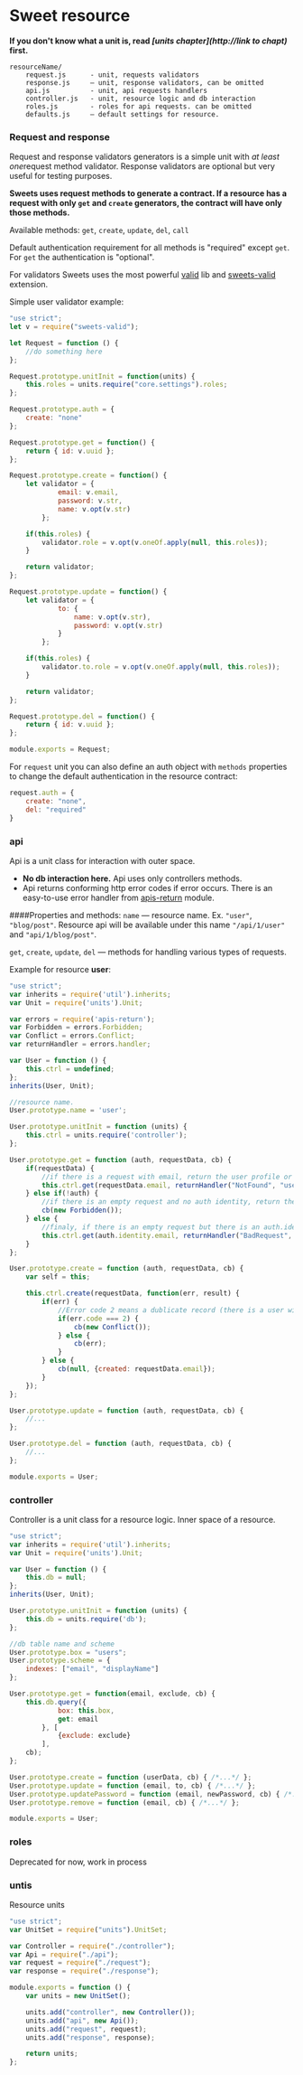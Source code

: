 # Sweet resource

**If you don't know what a unit is, read *[units chapter](http://link to chapt)* first.**

```
resourceName/
    request.js      - unit, requests validators
    response.js     — unit, response validators, can be omitted
    api.js          - unit, api requests handlers
    controller.js   - unit, resource logic and db interaction
    roles.js        - roles for api requests. can be omitted
    defaults.js     — default settings for resource.
```

### Request and response
Request and response validators generators is a simple unit with *at least one*request method validator. Response validators are optional but very useful for testing purposes.

**Sweets uses request methods to generate a contract. If a resource has a request with only `get` and `create` generators, the contract will have only those methods.**

Available methods: `get`, `create`, `update`, `del`, `call`

Default authentication requirement for all methods is "required" except `get`. For `get` the authentication is "optional".

For validators Sweets uses the most powerful [valid](https://github.com/dimsmol/valid) lib and [sweets-valid](https://github.com/swts/valid) extension.

Simple user validator example:
```js
"use strict";
let v = require("sweets-valid");

let Request = function () {
    //do something here
};

Request.prototype.unitInit = function(units) {
    this.roles = units.require("core.settings").roles;
};

Request.prototype.auth = {
    create: "none"
};

Request.prototype.get = function() {
    return { id: v.uuid };
};

Request.prototype.create = function() {
    let validator = {
            email: v.email,
            password: v.str,
            name: v.opt(v.str)
        };

    if(this.roles) {
        validator.role = v.opt(v.oneOf.apply(null, this.roles));
    }

    return validator;
};

Request.prototype.update = function() {
    let validator = {
            to: {
                name: v.opt(v.str),
                password: v.opt(v.str)
            }
        };

    if(this.roles) {
        validator.to.role = v.opt(v.oneOf.apply(null, this.roles));
    }

    return validator;
};

Request.prototype.del = function() {
    return { id: v.uuid };
};

module.exports = Request;
```

For `request` unit you can also define an auth object with `methods` properties to change the default authentication in the resource contract:

```js
request.auth = {
    create: "none",
    del: "required"
}
```


### api
Api is a unit class for interaction with outer space. 

* **No db interaction here.** Api uses only controllers methods.
* Api returns conforming http error codes if error occurs. There is an easy-to-use error handler from [apis-return](https://github.com/velocityzen/apis-return) module.

####Properties and methods:
`name` — resource name. Ex. `"user"`, `"blog/post"`. Resource api will be available under this name `"/api/1/user"` and `"api/1/blog/post"`.

`get`, `create`, `update`, `del` — methods for handling various types of requests.

Example for resource **user**:

```js
"use strict";
var inherits = require('util').inherits;
var Unit = require('units').Unit;

var errors = require('apis-return');
var Forbidden = errors.Forbidden;
var Conflict = errors.Conflict;
var returnHandler = errors.handler;

var User = function () {
    this.ctrl = undefined;
};
inherits(User, Unit);

//resource name.
User.prototype.name = 'user';

User.prototype.unitInit = function (units) {
    this.ctrl = units.require('controller');
};

User.prototype.get = function (auth, requestData, cb) {
    if(requestData) {
        //if there is a request with email, return the user profile or 404 error
        this.ctrl.get(requestData.email, returnHandler("NotFound", "user", cb));
    } else if(!auth) {
        //if there is an empty request and no auth identity, return the 403 error
        cb(new Forbidden());
    } else {
        //finaly, if there is an empty request but there is an auth.identity, return the authenticated user profile or 400 error if that user doesn't exist
        this.ctrl.get(auth.identity.email, returnHandler("BadRequest", "user", cb));
    }
};

User.prototype.create = function (auth, requestData, cb) {
    var self = this;

    this.ctrl.create(requestData, function(err, result) {
        if(err) {
            //Error code 2 means a dublicate record (there is a user with the same email)
            if(err.code === 2) {
                cb(new Conflict());
            } else {
                cb(err);
            }
        } else {
            cb(null, {created: requestData.email});
        }
    });
};

User.prototype.update = function (auth, requestData, cb) {
    //...
};

User.prototype.del = function (auth, requestData, cb) {
    //...
};

module.exports = User;
```

### controller
Controller is a unit class for a resource logic. Inner space of a resource.

```js
"use strict";
var inherits = require('util').inherits;
var Unit = require('units').Unit;

var User = function () {
    this.db = null;
};
inherits(User, Unit);

User.prototype.unitInit = function (units) {
    this.db = units.require('db');
};

//db table name and scheme
User.prototype.box = "users";
User.prototype.scheme = {
    indexes: ["email", "displayName"]
};

User.prototype.get = function(email, exclude, cb) {
    this.db.query({
            box: this.box,
            get: email
        }, [
            {exclude: exclude}
        ],
    cb);
};

User.prototype.create = function (userData, cb) { /*...*/ };
User.prototype.update = function (email, to, cb) { /*...*/ };
User.prototype.updatePassword = function (email, newPassword, cb) { /*...*/ };
User.prototype.remove = function (email, cb) { /*...*/ };

module.exports = User;

```

### roles
Deprecated for now, work in process

### untis
Resource units

```js
"use strict";
var UnitSet = require("units").UnitSet;

var Controller = require("./controller");
var Api = require("./api");
var request = require("./request");
var response = require("./response");

module.exports = function () {
    var units = new UnitSet();

    units.add("controller", new Controller());
    units.add("api", new Api());
    units.add("request", request);
    units.add("response", response);

    return units;
};
```
